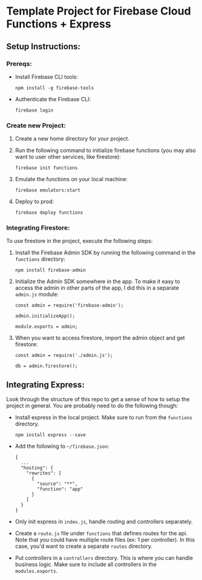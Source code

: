 # Template Project for Firebase Cloud Functions + Express

## Setup Instructions:

### Prereqs: 
- Install Firebase CLI tools:

    ```
  npm install -g firebase-tools
    ```

- Authenticate the Firebase CLI:

    ```
  firebase login
    ```

### Create new Project:
1. Create a new home directory for your project.
2. Run the following command to initialize firebase functions (you may also want to user other services, like firestore):

    ```
   firebase init functions
    ```

4. Emulate the functions on your local machine:

    ```
   firebase emulators:start
    ```

6. Deploy to prod:

    ```
   firebase deploy functions
    ```

### Integrating Firestore:
To use firestore in the project, execute the following steps:

1. Install the Firebase Admin SDK by running the following command in the `functions` directory:

    ```
   npm install firebase-admin
    ```
  
2. Initialize the Admin SDK somewhere in the app. To make it easy to access the admin in other parts of the app, I did this in a separate `admin.js` module:

    ```
    const admin = require('firebase-admin');

    admin.initializeApp();

    module.exports = admin;
    ```

3. When you want to access firestore, import the admin object and get firestore:

    ```
    const admin = require('./admin.js');

    db = admin.firestore();
    ```

## Integrating Express:
Look through the structure of this repo to get a sense of how to setup the project in general. You are probably need to do the following though:

- Install express in the local project. Make sure to run from the `functions` directory.

    ```
  npm install express --save
    ```

- Add the following to `~/firebase.json`:

    ```
    {
      ...
      "hosting": {
        "rewrites": [
          {
            "source": "**", 
            "function": "app"
          }
        ]
      }
    }
    ```

- Only init express in `index.js`, handle routing and controllers separately.

- Create a `route.js` file under `functions` that defines routes for the api. Note that you could have multiple route files (ex: 1 per controller). In this case, you'd want to create a separate `routes` directory.

- Put controllers in a `controllers` directory. This is where you can handle business logic. Make sure to include all controllers in the `modules.exports`.
